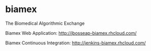 biamex
======

The Biomedical Algorithmic Exchange 

Biamex Web Application: http://jbosseap-biamex.rhcloud.com/

Biamex Continuous Integration: http://jenkins-biamex.rhcloud.com/
